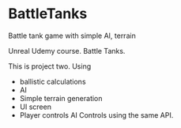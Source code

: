 # BattleTanks
Battle tank game with simple AI, terrain

Unreal Udemy course. Battle Tanks.

This is project two. Using 
* ballistic calculations
* AI
* Simple terrain generation
* UI screen
* Player controls AI Controls using the same API.
